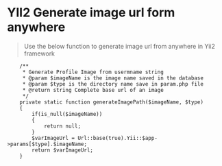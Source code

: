 # YII2 Generate image url form anywhere

> Use the below function to generate image url from anywhere in Yii2 framework
```
    /**
     * Generate Profile Image from usermname string
     * @param $imageName is the image name saved in the database
     * @param $type is the directory name save in param.php file
     * @return string Complete base url of an image
     */
    private static function generateImagePath($imageName, $type)
    {
        if(is_null($imageName))
        {
            return null;
        }
        $varImageUrl = Url::base(true).Yii::$app->params[$type].$imageName;
        return $varImageUrl;
    }
```
